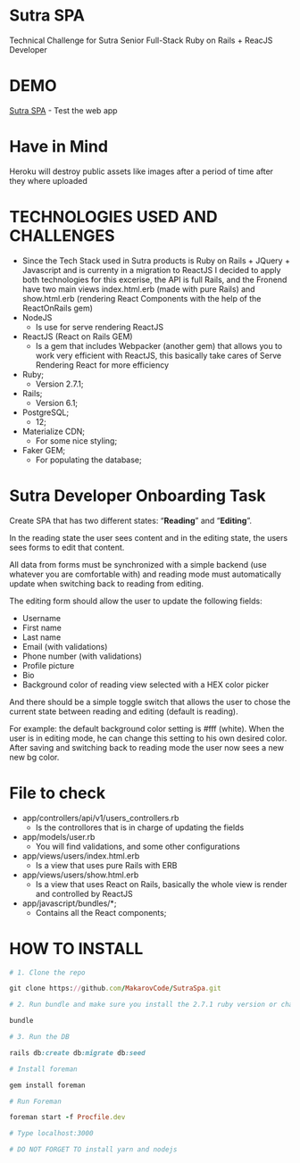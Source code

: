 # Sutra SPA
Technical Challenge for Sutra Senior Full-Stack Ruby on Rails + ReacJS Developer

# DEMO
[Sutra SPA](https://sutra-spa.herokuapp.com/) - Test the web app

# Have in Mind

Heroku will destroy public assets like images after a period of time after they where uploaded


# TECHNOLOGIES USED AND CHALLENGES
* Since the Tech Stack used in Sutra products is Ruby on Rails + JQuery + Javascript and is currenty in a migration to ReactJS I decided to apply both technologies for this excerise, the API is full Rails, and the Fronend have two main views index.html.erb (made with pure Rails) and show.html.erb (rendering React Components with the help of the ReactOnRails gem)
* NodeJS
    * Is use for serve rendering ReactJS
* ReactJS (React on Rails GEM)
    * Is a gem that includes Webpacker (another gem) that allows you to work very efficient with ReactJS, this basically take cares of Serve Rendering React for more efficiency
* Ruby;
    * Version 2.7.1;
* Rails;
    * Version 6.1;
* PostgreSQL;
    * 12;
* Materialize CDN;
    * For some nice styling;
* Faker GEM;
    * For populating the database;

# Sutra Developer Onboarding Task
Create SPA that has two different states: “**Reading**” and “**Editing**”.

In the reading state the user sees content and in the editing state, the users sees forms to edit that content.

All data from forms must be synchronized with a simple backend (use whatever you are comfortable with) and reading mode must automatically update when switching back to reading from editing.

The editing form should allow the user to update the following fields:

* Username
* First name
* Last name
* Email (with validations)
* Phone number (with validations)
* Profile picture
* Bio
* Background color of reading view selected with a HEX color picker

And there should be a simple toggle switch that allows the user to chose the current state between reading and editing (default is reading).

For example: the default background color setting is #fff (white).  When the user is in editing mode, he can change this setting to his own desired color.  After saving and switching back to reading mode the user now sees a new new bg color.

# File to check
* app/controllers/api/v1/users_controllers.rb
    * Is the controllores that is in charge of updating the fields
* app/models/user.rb
    * You will find validations, and some other configurations
* app/views/users/index.html.erb
    * Is a view that uses pure Rails with ERB
* app/views/users/show.html.erb
    * Is a view that uses React on Rails, basically the whole view is render and controlled by ReactJS
* app/javascript/bundles/*;
    * Contains all the React components;


# HOW TO INSTALL

```ruby
# 1. Clone the repo

git clone https://github.com/MakarovCode/SutraSpa.git

# 2. Run bundle and make sure you install the 2.7.1 ruby version or change this number in the gem file and delete the .ruby-version file

bundle

# 3. Run the DB

rails db:create db:migrate db:seed

# Install foreman

gem install foreman

# Run Foreman

foreman start -f Procfile.dev

# Type localhost:3000

# DO NOT FORGET TO install yarn and nodejs
```
